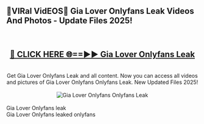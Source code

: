 <h2>🔴VIRal VidEOS🔴 Gia Lover Onlyfans Leak Videos And Photos - Update Files 2025!</h2>
<br>
<div align="center">
<h2><a href="https://213.232.235.80/live/video.php?q=gia-lover-onlyfans" rel="nofollow">🔴 CLICK HERE 🌐==►► Gia Lover Onlyfans Leak</a></h2>
<br>
Get Gia Lover Onlyfans Leak and all content. Now you can access all videos and pictures of Gia Lover Onlyfans Onlyfans Leak. New Updated Files 2025!
<br>
<br>
<a href="https://213.232.235.80/live/video.php?q=gia-lover-onlyfans" rel="nofollow" data-target="animated-image.originalLink"><img src="https://i.imgur.com/dJHk4Zq.gif" alt="Gia Lover Onlyfans Onlyfans Leak" style="max-width: 100%; display: inline-block;" data-target="animated-image.originalImage"></a>
</div>
<br>
Gia Lover Onlyfans leak<br>
Gia Lover Onlyfans leaked onlyfans